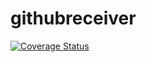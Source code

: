 # githubreceiver

[![Coverage Status](https://coveralls.io/repos/github/brotherlogic/githubreceiver/badge.svg)](https://coveralls.io/github/brotherlogic/githubreceiver)